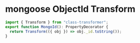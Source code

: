 # mongoose ObjectId Transform

```ts
import { Transform } from "class-transformer";
export function MongoId(): PropertyDecorator {
  return Transform(({ obj }) => obj._id.toString());
}
```
